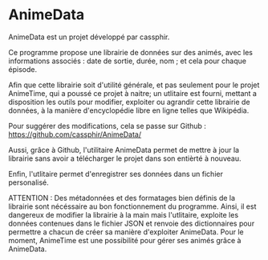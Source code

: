 # AnimeData

AnimeData est un projet développé par cassphir.

Ce programme propose une librairie de données sur des animés, avec les informations associés : date de sortie, durée, nom ; et cela pour chaque épisode.

Afin que cette librairie soit d'utilité générale, et pas seulement pour le projet AnimeTime, qui a poussé ce projet à naitre; un utlitaire est fourni, mettant a disposition les outils pour modifier, exploiter ou agrandir cette librairie de données, à la manière d'encyclopédie libre en ligne telles que Wikipédia.

Pour suggérer des modifications, cela se passe sur Github : https://github.com/cassphir/AnimeData/

Aussi, grâce à Github, l'utilitaire AnimeData permet de mettre à jour la librairie sans avoir a télécharger le projet dans son entièrté à nouveau.

Enfin, l'utlitaire permet d'enregistrer ses données dans un fichier personalisé.

ATTENTION : Des métadonnées et des formatages bien définis de la librairie sont nécéssaire au bon fonctionnement du programme. Ainsi, il est dangereux de modifier la librairie à la main mais l'utlitaire, exploite les données contenues dans le fichier JSON et renvoie des dictionnaires pour permettre a chacun de créer sa manière d'exploiter AnimeData. Pour  le moment, AnimeTime est une possibilité pour gérer ses animés grâce à AnimeData.
